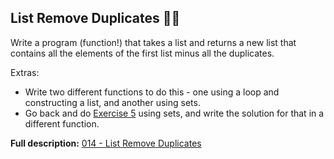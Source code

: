 ## List Remove Duplicates 🚀🚀

Write a program (function!) that takes a list and returns a new list that contains all the elements of the first list minus all the duplicates.

Extras:

- Write two different functions to do this - one using a loop and constructing a list, and another using sets.
- Go back and do [Exercise 5](https://www.practicepython.org/exercise/2014/03/05/05-list-overlap.html) using sets, and write the solution for that in a different function.

**Full description:** [014 - List Remove Duplicates](https://www.practicepython.org/exercise/2014/05/15/14-list-remove-duplicates.html)

